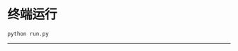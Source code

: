 # 终端运行

```shell
python run.py
```
*******************************************************************************************************************************************************************************************************************************************************************************************************************************************************************************************************************************************************************************************************************************************************************************************************************************************************************************************************************************************